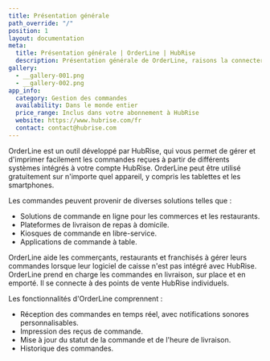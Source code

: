```yaml
---
title: Présentation générale
path_override: "/"
position: 1
layout: documentation
meta:
  title: Présentation générale | OrderLine | HubRise
  description: Présentation générale de OrderLine, raisons la connecter à HubRise et fonctionnalités de l'intégration. Synchronisez les données.
gallery:
  - __gallery-001.png
  - __gallery-002.png
app_info:
  category: Gestion des commandes
  availability: Dans le monde entier
  price_range: Inclus dans votre abonnement à HubRise
  website: https://www.hubrise.com/fr
  contact: contact@hubrise.com
---
```


OrderLine est un outil développé par HubRise, qui vous permet de gérer et d'imprimer facilement les commandes reçues à partir de différents systèmes intégrés à votre compte HubRise. OrderLine peut être utilisé gratuitement sur n'importe quel appareil, y compris les tablettes et les smartphones.

Les commandes peuvent provenir de diverses solutions telles que :

- Solutions de commande en ligne pour les commerces et les restaurants.
- Plateformes de livraison de repas à domicile.
- Kiosques de commande en libre-service.
- Applications de commande à table.

OrderLine aide les commerçants, restaurants et franchisés à gérer leurs commandes lorsque leur logiciel de caisse n'est pas intégré avec HubRise. OrderLine prend en charge les commandes en livraison, sur place et en emporté. Il se connecte à des points de vente HubRise individuels.

Les fonctionnalités d'OrderLine comprennent :

- Réception des commandes en temps réel, avec notifications sonores personnalisables.
- Impression des reçus de commande.
- Mise à jour du statut de la commande et de l'heure de livraison.
- Historique des commandes.

